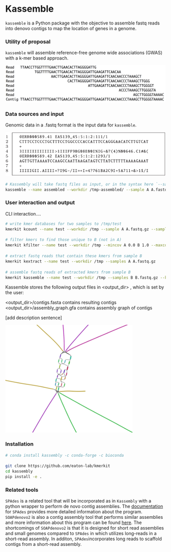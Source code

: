 # Kassemble 

`kassemble` is a Python package with the objective to assemble fastq reads into denovo contigs to map the location of genes in a genome. 

### Utility of proposal
`kassemble` will assemble reference-free genome wide associations (GWAS) with a k-mer based approach. 



<img src="contig.png" width="700">

### Data sources and input
Genomic data in a .fastq format is the input data for `kassemble`. 

<img src="FASTQ.png" width="600">

```bash
# Kassembly will take fastq files as input, or in the syntax here `--sample name fastqfile`
kassemble --name assembled --workdir /tmp-assembled/ --sample A A.fastq.gz
```

### User interaction and output 
CLI interaction....

```bash
# write kmer databases for two samples to /tmp/test
kmerkit kcount --name test --workdir /tmp --sample A A.fastq.gz --sample B B.fastq.gz

# filter kmers to find those unique to B (not in A)
kmerkit kfilter --name test --workdir /tmp --mincov A 0.0 B 1.0 --maxcov A 0.0 B 1.0

# extract fastq reads that contain these kmers from sample B
kmerkit kextract --name test --workdir /tmp --samples A A.fastq.gz 

# assemble fastq reads of extracted kmers from sample B
kmerkit kassemble --name test --workdir /tmp --samples B B.fastq.gz --kmer.size 
```
Kassemble stores the following output files in <output_dir> , which is set by the user:

<output_dir>/contigs.fasta contains resulting contigs <br />
<output_dir>/assembly_graph.gfa contains assembly graph of contigs

[add description sentence]


<img src="SPAdes_ecoli_graph.png" width="400">


### Installation 
```bash
# conda install kassembly -c conda-forge -c bioconda

git clone https://github.com/eaton-lab/kmerkit
cd kassembly
pip install -e .
``` 

### Related tools
`SPAdes` is a related tool that will be incorporated as in `Kassembly` with a python wrapper to perform de novo contig assemblies. The [documentation](https://github.com/ablab/spades) for `SPAdes` provides more detailed information about the program. `SOAPdenovo2` is also a contig assembly tool that performs similar assemblies and more information about this program can be found [here](https://github.com/aquaskyline/SOAPdenovo2). The shortcomings of `SOAPdenovo2` is that it is designed for short read assemblies and small genomes compared to `SPAdes` in which utilizes long-reads in a short-read assembly. In additon, `SPAdes`incorporates long reads to scaffold contigs from a short-read assembly. 
